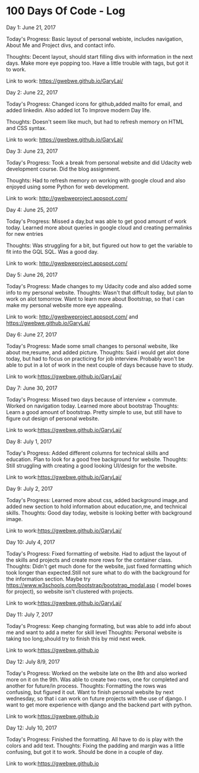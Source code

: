 # 100 Days Of Code - Log

Day 1: June 21, 2017 

Today's Progress: Basic layout of personal webiste, includes navigation, About Me and Project divs, and contact info.

Thoughts: Decent layout, should start filling divs with information in the next days. Make more eye popping too. Have a little trouble with <a> tags, but got it to work.

Link to work: https://gwebwe.github.io/GaryLai/

Day 2: June 22, 2017 

Today's Progress: Changed icons for github,added mailto for email, and added linkedin. Also added Iot To Improve modern Day life.

Thoughts: Doesn't seem like much, but had to refresh memory on HTML and CSS syntax.

Link to work: https://gwebwe.github.io/GaryLai/

Day 3: June 23, 2017 

Today's Progress: Took a break from personal website and did Udacity web development course. Did the blog assignment.

Thoughts: Had to refresh memory on working with google cloud and also enjoyed using some Python for web development.

Link to work: http://gwebweproject.appspot.com/

Day 4: June 25, 2017 

Today's Progress: Missed a day,but was able to get good amount of work today. Learned more about queries in google cloud and creating permalinks for new entries

Thoughts: Was struggling for a bit, but figured out how to get the variable to fit into the GQL SQL. Was a good day.

Link to work: http://gwebweproject.appspot.com/

Day 5: June 26, 2017 

Today's Progress: Made changes to my Udacity code and also added some info to my personal website.
Thoughts: Wasn't that diffcult today, but plan to work on alot tomorrow. Want to learn more about Bootstrap, so that i can make my personal website more eye appealing.

Link to work: http://gwebweproject.appspot.com/ and https://gwebwe.github.io/GaryLai/

Day 6: June 27, 2017 

Today's Progress: Made some small changes to personal website, like about me,resume, and added picture.
Thoughts: Said i would get alot done today, but had to focus on practicing for job interview. Probably won't be able to put in a lot of work in the next couple of days because have to study.

Link to work:https://gwebwe.github.io/GaryLai/


Day 7: June 30, 2017 

Today's Progress: Missed two days because of interview + commute. Worked on navigation today. Learned more about bootstrap
Thoughts: Learn a good amount of bootstrap. Pretty simple to use, but still have to figure out design of personal website.

Link to work:https://gwebwe.github.io/GaryLai/

Day 8: July 1, 2017 

Today's Progress: Added different columns for technical skills and education. Plan to look for a good free background for website.
Thoughts: Still struggling with creating a good looking UI/design for the website.

Link to work:https://gwebwe.github.io/GaryLai/

Day 9: July 2, 2017 

Today's Progress: Learned more about css, added background image,and added new section to hold information about education,me, and technical skills.
Thoughts: Good day today, website is looking better with background image.

Link to work:https://gwebwe.github.io/GaryLai/

Day 10: July 4, 2017 

Today's Progress: Fixed formatting of website. Had to adjust the layout of the skills and projects and create more rows for the container class.
Thoughts: Didn't get much done for the website, just fixed formatting which took longer than expected.Still not sure what to do with the background for the information section. Maybe try https://www.w3schools.com/bootstrap/bootstrap_modal.asp ( model boxes for project), so website isn't clustered with projects.

Link to work:https://gwebwe.github.io/GaryLai/

Day 11: July 7, 2017 

Today's Progress: Keep changing formating, but was able to add info about me and want to add a meter for skill level
Thoughts: Personal website is taking too long,should try to finish this by mid next week.

Link to work:https://gwebwe.github.io

Day 12: July 8/9, 2017 

Today's Progress: Worked on the website late on the 8th and also worked more on it on the 9th. Was able to create two rows, one for completed and another for future/in process. 
Thoughts: Formatting the rows was confusing, but figured it out. Want to finish personal website by next wednesday, so that i can work on future projects with the use of django. I want to get more experience with django and the backend part with python. 

Link to work:https://gwebwe.github.io

Day 12: July 10, 2017 

Today's Progress: Finished the formatting. All have to do is play with the colors and add text.
Thoughts: Fixing the padding and margin was a little confusing, but got it to work. Should be done  in a couple of day.

Link to work:https://gwebwe.github.io

